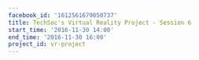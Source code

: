 ```yaml
---
facebook_id: '1612561679050737'
title: TechSoc's Virtual Reality Project - Session 6
start_time: '2016-11-30 14:00'
end_time: '2016-11-30 16:00'
project_id: vr-project
---
```


